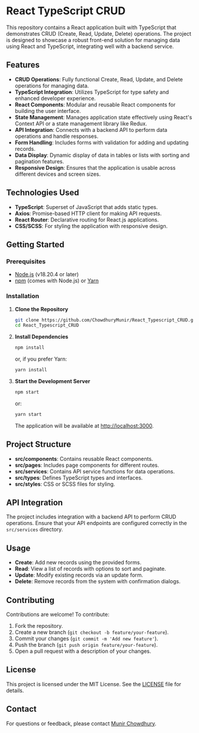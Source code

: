 # React TypeScript CRUD

This repository contains a React application built with TypeScript that demonstrates CRUD (Create, Read, Update, Delete) operations. The project is designed to showcase a robust front-end solution for managing data using React and TypeScript, integrating well with a backend service.

## Features

- **CRUD Operations**: Fully functional Create, Read, Update, and Delete operations for managing data.
- **TypeScript Integration**: Utilizes TypeScript for type safety and enhanced developer experience.
- **React Components**: Modular and reusable React components for building the user interface.
- **State Management**: Manages application state effectively using React's Context API or a state management library like Redux.
- **API Integration**: Connects with a backend API to perform data operations and handle responses.
- **Form Handling**: Includes forms with validation for adding and updating records.
- **Data Display**: Dynamic display of data in tables or lists with sorting and pagination features.
- **Responsive Design**: Ensures that the application is usable across different devices and screen sizes.

## Technologies Used

- **TypeScript**: Superset of JavaScript that adds static types.
- **Axios**: Promise-based HTTP client for making API requests.
- **React Router**: Declarative routing for React.js applications.
- **CSS/SCSS**: For styling the application with responsive design.

## Getting Started

### Prerequisites

- [Node.js](https://nodejs.org/) (v18.20.4 or later)
- [npm](https://www.npmjs.com/) (comes with Node.js) or [Yarn](https://yarnpkg.com/)

### Installation

1. **Clone the Repository**

   ```bash
   git clone https://github.com/ChowdhuryMunir/React_Typescript_CRUD.git
   cd React_Typescript_CRUD
   ```

2. **Install Dependencies**

   ```bash
   npm install
   ```

   or, if you prefer Yarn:

   ```bash
   yarn install
   ```

3. **Start the Development Server**

   ```bash
   npm start
   ```

   or:

   ```bash
   yarn start
   ```

   The application will be available at [http://localhost:3000](http://localhost:3000).

## Project Structure

- **src/components**: Contains reusable React components.
- **src/pages**: Includes page components for different routes.
- **src/services**: Contains API service functions for data operations.
- **src/types**: Defines TypeScript types and interfaces.
- **src/styles**: CSS or SCSS files for styling.

## API Integration

The project includes integration with a backend API to perform CRUD operations. Ensure that your API endpoints are configured correctly in the `src/services` directory.

## Usage

- **Create**: Add new records using the provided forms.
- **Read**: View a list of records with options to sort and paginate.
- **Update**: Modify existing records via an update form.
- **Delete**: Remove records from the system with confirmation dialogs.

## Contributing

Contributions are welcome! To contribute:

1. Fork the repository.
2. Create a new branch (`git checkout -b feature/your-feature`).
3. Commit your changes (`git commit -m 'Add new feature'`).
4. Push the branch (`git push origin feature/your-feature`).
5. Open a pull request with a description of your changes.

## License

This project is licensed under the MIT License. See the [LICENSE](LICENSE) file for details.

## Contact

For questions or feedback, please contact [Munir Chowdhury](https://github.com/ChowdhuryMunir).
